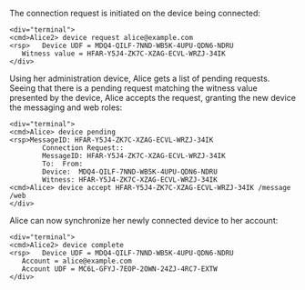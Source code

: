 The connection request is initiated on the device being connected:


~~~~
<div="terminal">
<cmd>Alice2> device request alice@example.com
<rsp>   Device UDF = MDQ4-QILF-7NND-WB5K-4UPU-QDN6-NDRU
   Witness value = HFAR-Y5J4-ZK7C-XZAG-ECVL-WRZJ-34IK
</div>
~~~~

Using her administration device, Alice gets a list of pending requests. Seeing that
there is a pending request matching the witness value presented by the device, Alice
accepts the request, granting the new device the messaging and web roles:


~~~~
<div="terminal">
<cmd>Alice> device pending
<rsp>MessageID: HFAR-Y5J4-ZK7C-XZAG-ECVL-WRZJ-34IK
        Connection Request::
        MessageID: HFAR-Y5J4-ZK7C-XZAG-ECVL-WRZJ-34IK
        To:  From: 
        Device:  MDQ4-QILF-7NND-WB5K-4UPU-QDN6-NDRU
        Witness: HFAR-Y5J4-ZK7C-XZAG-ECVL-WRZJ-34IK
<cmd>Alice> device accept HFAR-Y5J4-ZK7C-XZAG-ECVL-WRZJ-34IK /message /web
</div>
~~~~

Alice can now synchronize her newly connected device to her account:


~~~~
<div="terminal">
<cmd>Alice2> device complete
<rsp>   Device UDF = MDQ4-QILF-7NND-WB5K-4UPU-QDN6-NDRU
   Account = alice@example.com
   Account UDF = MC6L-GFYJ-7EOP-2OWN-24ZJ-4RC7-EXTW
</div>
~~~~


